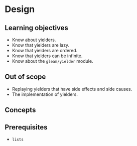 # Design

## Learning objectives

- Know about yielders.
- Know that yielders are lazy.
- Know that yielders are ordered.
- Know that yielders can be infinite.
- Know about the `gleam/yielder` module.

## Out of scope

- Replaying yielders that have side effects and side causes.
- The implementation of yielders.

## Concepts

## Prerequisites

- `lists`
